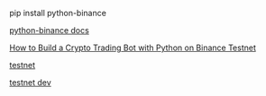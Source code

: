 pip install python-binance

[python-binance docs](https://python-binance.readthedocs.io/en/latest/index.html)

[How to Build a Crypto Trading Bot with Python on Binance Testnet](https://www.youtube.com/watch?v=K15KVuNvk9s)

[testnet](https://testnet.binancefuture.com)

[testnet dev](https://testnet.binance.vision/)
